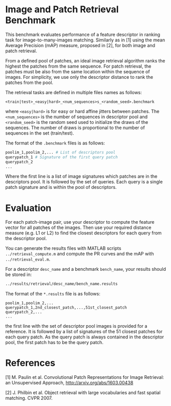 # Image and Patch Retrieval Benchmark
This benchmark evaluates performance of a feature descriptor in ranking task for image-to-many-images matching. Similarly as in [1] using the mean Average Precision (mAP) measure, proposed in [2], for both image and patch retrieval.

From a defined pool of patches, an ideal image retrieval algorithm ranks the highest the patches from the same sequence. For patch retrieval, the patches must be also from the same location within the sequence of images. For simplicity, we use only the descriptor distance to rank the patches from the pool.

The retrieval tasks are defined in multiple files names as follows:
```
<train|test>_<easy|hard>_<num_sequences>s_<random_seed>.benchmark
```
where `<easy|hard>` is for easy or hard affine jitters between patches. The `<num_sequences>` is the number of sequences in descriptor pool and `<random_seed>` is the random seed used to initialize the draws of the sequences. The number of draws is proportional to the number of sequences in the set (train/test).

The format of the `.benchmark` files is as follows:
``` bash
poolim_1,poolim_2,... # List of descriptors pool
querypatch_1 # Signature of the first query patch
querypatch_2
...
```
Where the first line is a list of image signatures which patches are in the descriptors pool. It is followed by the set of queries. Each query is a single patch signature and is within the pool of descriptors.

# Evaluation
For each patch-image pair, use your descriptor to compute the feature vector for all patches of the images. Then use your required distance measure (e.g. L1 or L2) to find the closest descriptors for each query from the descriptor pool.

You can generate the results files with MATLAB scripts `../retrieval_compute.m` and compute the PR curves and the mAP with `../retrieval_eval.m`.

For a descriptor `desc_name` and a benchmark `bench_name`, your results should be stored in:
``` bash
../results/retrieval/desc_name/bench_name.results
```


The format of the `*.results` file is as follows:
```
poolim_1,poolim_2,...
querypatch_1,2nd_closest_patch,...,51st_closest_patch
querypatch_2,...
...
```
the first line with the set of descriptor pool images is provided for a reference. It is followed by a list of signatures of the 51 closest patches for each query patch. As the query patch is always contained in the descriptor pool, the first patch has to be the query patch.

# References
[1] M. Paulin et al. Convolutional Patch Representations for Image Retrieval: an Unsupervised Approach, http://arxiv.org/abs/1603.00438

[2] J. Philbin et al. Object retrieval with large vocabularies and fast spatial matching. CVPR 2007.
